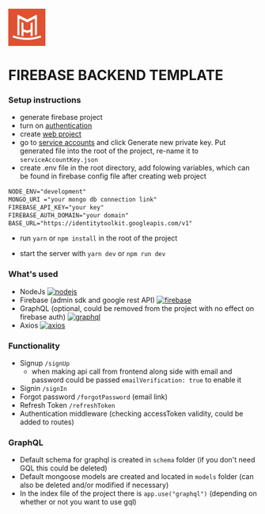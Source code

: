 <a href="https://www.wewearmanyhats.com" target="_blank"><img style="with: 75px; height: 75px" alt="Company Logo" src="./logo.png">
</a>

# FIREBASE BACKEND TEMPLATE

### Setup instructions

- generate firebase project
- turn on [authentication](https://console.firebase.google.com/project/_/authentication/providers)
- create [web project](https://console.firebase.google.com/project/_/overview)
- go to [service accounts](https://console.firebase.google.com/project/_/settings/serviceaccounts/adminsdk) and click Generate new private key. Put generated file into the root of the project, re-name it to `serviceAccountKey.json`
- create .env file in the root directory, add folowing variables, which can be found in firebase config file after creating web project

```
NODE_ENV="development"
MONGO_URI ="your mongo db connection link"
FIREBASE_API_KEY="your key"
FIREBASE_AUTH_DOMAIN="your domain"
BASE_URL="https://identitytoolkit.googleapis.com/v1"
```

- run `yarn` or `npm install` in the root of the project

- start the server with `yarn dev` or `npm run dev`

### What's used

- NodeJs <a href="https://nodejs.org/en/" target="_blank"><img style="height: 20px" alt="nodejs" src="https://img.shields.io/badge/Node.js-43853D?style=for-the-badge&logo=nodedotjs&logoColor=white" ></a>
- Firebase (admin sdk and google rest API) <a href="https://firebase.google.com/" target="_blank"><img style="height: 20px" alt="firebase" src="https://img.shields.io/badge/firebase-ffca28?style=for-the-badge&logo=firebase&logoColor=black" ></a>
- GraphQL (optional, could be removed from the project with no effect on firebase auth) <a href="https://graphql.org/" target="_blank"><img style="height: 20px" alt="graphql" src="https://img.shields.io/badge/GraphQl-E10098?style=for-the-badge&logo=graphql&logoColor=white"></a>
- Axios <a href="https://axios-http.com/" target="_blank"><img style="height: 25px; width: 25px" alt="axios" src="https://avatars.githubusercontent.com/u/32372333?s=160&v=4"></a>

### Functionality

- Signup `/signUp`
  - when making api call from frontend along side with email and password could be passed `emailVerification: true` to enable it
- Signin `/signIn`
- Forgot password `/forgotPassword` (email link)
- Refresh Token `/refreshToken`
- Authentication middleware (checking accessToken validity, could be added to routes)

### GraphQL

- Default schema for graphql is created in `schema` folder (if you don't need GQL this could be deleted)
- Default mongoose models are created and located in `models` folder (can also be deleted and/or modified if necessary)
- In the index file of the project there is `app.use("graphql")` (depending on whether or not you want to use gql)
